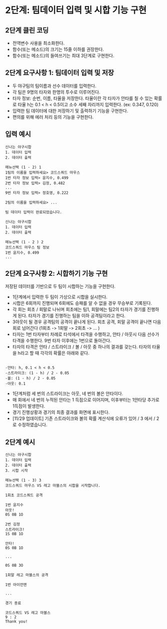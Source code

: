 # 2단계: 팀데이터 입력 및 시합 기능 구현

## 2단계 클린 코딩
* 전역변수 사용을 최소화한다.
* 함수(또는 메소드)의 크기는 15줄 이하를 권장한다.
* 함수(또는 메소드)의 들여쓰기는 최대 3단계로 구현한다.

## 2단계 요구사항 1: 팀데이터 입력 및 저장
* 두 야구팀의 팀이름과 선수 데이터를 입력한다.
* 각 팀은 9명의 타자와 한명의 투수로 이루어진다.
* 타자 정보: 순번, 이름, 타율을 저장한다. 타율이란 각 타자가 안타를 칠 수 있는 확률로 타율 h는 0.1 < h < 0.5이고 소수 세째 자리까지 입력한다. (ex: 0.347, 0.120)
* 입력한 팀 데이터에 대한 저장하기 및 출력하기 기능을 구현한다.
* 편의를 위해 에러 처리 등의 기능을 구현한다.

## 입력 예시
```
신나는 야구시합
1. 데이터 입력
2. 데이터 출력

메뉴선택 (1 - 2) 1
1팀의 이름을 입력하세요> 코드스쿼드 마우스
1번 타자 정보 입력> 윤지수, 0.499
2번 타자 정보 입력> 김정, 0.482
...
9번 타자 정보 입력> 정호영, 0.222

2팀의 이름을 입력하세요> ...

팀 데이터 입력이 완료되었습니다.

신나는 야구시합
1. 데이터 입력
2. 데이터 출력

메뉴선택 (1 - 2 ) 2
코드스쿼드 마우스 팀 정보
1번 윤지수, 0.499
...
```

## 2단계 요구사항 2: 시합하기 기능 구현
저장된 데이터를 기반으로 두 팀이 시합하는 기능을 구현한다.

* 1단계에서 입력한 두 팀이 가상으로 시합을 실시한다.
* 시합은 6회까지 진행되며 6회에도 승패를 알 수 없을 경우 무승부로 기록된다.
* 각 회는 회초 / 회말로 나뉘며 회초에는 팀1, 회말에는 팀2의 타자가 경기를 진행하게 된다. 타자가 경기를 진행하는 팀을 이하 공격팀이라고 한다.
* 3아웃이 될 경우 공격팀의 공격이 끝나게 된다. 회초 공격, 회말 공격이 끝나면 다음 회로 넘어간다 (1회초 -> 1회말 -> 2회초 -> ... )
* 타자는 1번 타자부터 차례로 타석에서 타격을 수행하고, 안타 / 아웃시 다음 선수가 타격을 수행한다. 9번 타자 이후에는 1번으로 돌아간다.
* 타자의 타격은 안타 / 스트라이크 / 볼 / 아웃 중 하나의 결과를 갖는다. 타자의 타율을 h라고 할 때 각각의 확률은 아래와 같다.

```

-안타: h, 0.1 < h < 0.5
-스트라이크: (1 - h) / 2 - 0.05
-볼: (1 - h) / 2 - 0.05
-아웃: 0.1

```

* 1단계처럼 세 번의 스트라이크는 아웃, 네 번의 볼은 안타이다.
* 매 회에서 네 번의 누적된 안타는 1 득점으로 이어지며, 이후부터는 1안타당 추가로 1득점이 발생한다.
* 경기 진행상황과 경기의 최종 결과를 화면에 표시한다.
* [11/29 업데이트] 기존 스트라이크와 볼의 확률 계산식에 오류가 있어 / 3 에서 / 2 로 수정하였습니다.

## 2단계 예시
```
신나는 야구시합
1. 데이터 입력
2. 데이터 출력
3. 시합 시작

메뉴선택 (1 - 3) 3
코드스쿼드 마우스 VS 레고 마블스의 시합을 시작합니다.

1회초 코드스쿼드 공격

1번 윤지수
아웃!
0S 0B 1O

2번 김정
스트라이크!
1S 0B 1O

안타!
0S 0B 1O

...

0S 0B 3O

1회말 레고 마블스의 공격

1번 아이언맨

...

경기 종료

코드스쿼드 VS 레고 마블스
9 : 2
Thank you!
```
